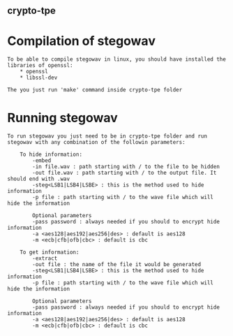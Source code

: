 ## crypto-tpe

# Compilation of stegowav

    To be able to compile stegowav in linux, you should have installed the libraries of openssl:
        * openssl
        * libssl-dev
    
    The you just run 'make' command inside crypto-tpe folder

# Running stegowav

    To run stegowav you just need to be in crypto-tpe folder and run stegowav with any combination of the followin parameters:
    
        To hide information:
            -embed 
            -in file.wav : path starting with / to the file to be hidden
            -out file.wav : path starting with / to the output file. It should end with .wav
            -steg<LSB1|LSB4|LSBE> : this is the method used to hide information             
            -p file : path starting with / to the wave file which will hide the information
            
            Optional parameters
            -pass password : always needed if you should to encrypt hide information 
            -a <aes128|aes192|aes256|des> : default is aes128    
            -m <ecb|cfb|ofb|cbc> : default is cbc

        To get information:
            -extract
            -out file : the name of the file it would be generated
            -steg<LSB1|LSB4|LSBE> : this is the method used to hide information             
            -p file : path starting with / to the wave file which will hide the information
            
            Optional parameters
            -pass password : always needed if you should to encrypt hide information 
            -a <aes128|aes192|aes256|des> : default is aes128    
            -m <ecb|cfb|ofb|cbc> : default is cbc